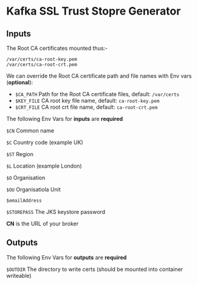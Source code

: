 # Kafka SSL Trust Stopre Generator

## Inputs

The Root CA certificates mounted thus:-
```
/var/certs/ca-root-key.pem
/var/certs/ca-root-crt.pem
```

We can override the Root CA certificate path and file names with Env vars (__optional__):
 * ``` $CA_PATH ``` Path for the Root CA certificate files, default: ```/var/certs```
 * ``` $KEY_FILE ``` CA root key file name, default: ```ca-root-key.pem```
 * ``` $CRT_FILE ``` CA root crt file name, default: ```ca-root-crt.pem```

The following Env Vars for __inputs__ are __required__

``` $CN ``` Common name

``` $C ```  Country code (example UK)

``` $ST ``` Region

``` $L ``` Location (example London)

``` $O ``` Organisation

``` $OU ``` Organisatiola Unit

``` $emailAddress ``` 

``` $STOREPASS ``` The JKS keystore password

__CN__ is the URL of your broker

## Outputs

The following Env Vars for __outputs__ are __required__

``` $OUTDIR ``` The directory to write certs (should be mounted into container writeable)


